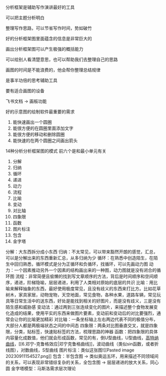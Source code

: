 分析框架是辅助写作演讲最好的工具

可以把主题分析明白

整理写作思路，可以节省写作时间，势如破竹

好的分析框架图里面蕴含的信息是非常巨大的

画出分析框架图可以产生极强的概括能力

可以给别人看清楚意思，也可以帮助我们去整理自己的思路

画图的时间是不能浪费的，他会帮你整理总结规律

是事半功倍的思考辅助工具

要有适合画图的设备

飞书文档 -> 画板功能

好的示意图的绘制软件最重要的需求

1. 能快速画出一个圆圈
2. 能很方便的在圆圈里面添加文字
3. 能很方便的移动和删除圆圈
4. 能快速的在两个圆圈之间画出箭头

14种分析分析框架图的模式
前六个是和最小单元有关

1. 分解
2. 归纳
3. 循环
4. 递进
5. 动力
6. 流程
7. 比喻
8. 变动
9. 对比轴
10. 四象限
11. 函数
12. 图片标注
13. 包含
14. 金字塔

分解：大东西拆分成小东西
归纳：不太常见，可以带来豁然开朗的感觉，汇总，可以是分解出来的东西重新汇总，从多归纳为少
循环：在熟悉中创造陌生，在陌生中回归熟悉，循环模式是分为正循环和负循环，找循环，可以先画动力图
动力：一个因素推动另外一个因素的结构画出来的一种图，动力图就是没有闭合的循环图
流程：非常简便且偷懒的找到写文章顺序的方法，背后是时间顺序和空间顺序，递进，阶梯隐喻，层层递进，利用了人类相对原始的底层的共识
比喻：用比喻来解释抽象的东西，最好使用极度常见，且没有歧义的东西来打比方。比如花草树木，家具家居，动物宠物，天空地面，常见食物，各种水果，道路车辆，常见玩具等日常生活中的送东西，好处是能找到相关的好图片，而是没有歧义，三是没有陌生感和威胁感
变动法：通过两到三张连续变化的图片，来描述整个食物发展变化造成的结果，使用平实的东西来做图片要素，变动前和变动后的对比要强烈，通常会让你的比喻更加精彩
对比轴：一条坐标轴上左右两边代表不同的极值分布，大部分人都是两极端状态之间的中间态
四象限：两条对比图垂直交叉，就是四象限，分类，贴标签，快速贴标签的方法，梳理思路的神器
函数：把四象限的具体内容量化成数值，他们就会形成函数，常见的有，倒U型曲线，U型曲线，[高特纳曲线](https://baike.baidu.com/item/%E6%8A%80%E6%9C%AF%E6%88%90%E7%86%9F%E5%BA%A6%E6%9B%B2%E7%BA%BF/2551258?fr=ge_ala)，[[6.邓宁-克鲁格效应|邓宁克鲁格曲线]]，波动曲线（类似sin函数，或者折线图），对数曲线，S型曲线
图片标注：类似这张图![[Pasted image 20230911154527.png]]
包含：半包含图 -> 类似奥运五环，用来描述不同领域间的关系，可以表现非常错综复杂的关系，全包含图 -> 层层递进的放大关系，同心圆
金字塔模型：马斯洛需求层次理论